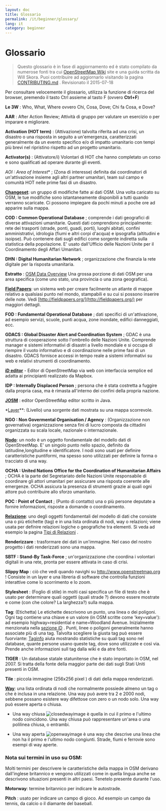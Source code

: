 ```yaml
---
layout: doc
title: Glossario 
permalink: /it/beginner/glossary/
lang: it
category: beginner
---
```


Glossario 
============

> Questo glossario è in fase di aggiornamento ed è stato compilato da numerose fonti tra cui [OpenStreetMap Wiki](http://wiki.openstreetmap.org/wiki/Main_Page) site e una guida scritta da Will Skora. Puoi contribuire ad aggiornarlo visitando la pagina [CONTRIBUTING.md](https://github.com/hotosm/learnosm/blob/gh-pages/CONTRIBUTING.md) . 
> Revisionato il 2015-07-18  

Per consultare velocemente il glossario, utilizza la funzione di ricerca del browser, premendo il tasto Ctrl assieme al tasto F (ovvero **Ctrl+F**)  

**Le 3W** : Who, What, Where ovvero Chi, Cosa, Dove;  Chi fa Cosa, e Dove?  

**AAR** : After Action Review; Attività di gruppo per valutare un esercizio o per imparare e migliorare.

**Activation (HOT term)** : (Attivazione) talvolta riferita ad una crisi, un disastro o una risposta in seguito a un'emergenza, caratterizzati generalmente da un evento specifico e/o di impatto umanitario con tempi più brevi nel ripristino rispetto ad un progetto umanitario.  

**Activator(s)** : (Attivatore/i) Volontari di HOT che hanno completato un corso e sono qualificati ad operare durante gli eventi. 

*AOI : Area of Interest** ; (Zona di interesse) definita dai coordinatori di un'attivazione insieme agli altri partner umanitari, team sul campo e comunità HOT nelle prime fasi di un disastro.


**[Changeset](http://wiki.openstreetmap.org/wiki/Changeset)**: un gruppo di modifiche fatte ai dati OSM. Una volta caricato su OSM, le tue modifiche sono istantaneamente disponibili a tutti quando verranno scaricate. Ci possono impiegare da pochi minuti a poche ore ad apparire sulla mappa.

**COD : Common Operational Database** ; comprende i dati geografici di diverse attivazioni umanitarie. Questi dati comprendono principalmente: rete dei trasporti (strade, ponti, guadi, porti), luoghi abitati, confini amministrativi, idrologia (fiumi e altri corpi d'acqua) e ipsografia (altitudini e isoipse). Può contenere dati sugli edifici come sorgente indiretta sulla statistica della popolazione. E' usato dall'Ufficio delle Nazioni Unite per il Coordinamento degli Affari Umanitari.

**DHN : Digital Humanitarian Network** ; organizzazione che finanzia la rete digitale per la risposta umanitaria.

**Estratto** : [OSM Data Overview](/it/osm-data/data-overview/) Una grossa porzione di dati OSM per una area specifica (come uno stato, una provincia o una zona geografica).

**[Field Papers](/it/mobile-mapping/field-papers/)**: un sistema web per creare facilmente un atlante di mappe relativo a qualsiasi punto nel mondo, stampabili e su cui si possono inserire delle note. Vedi [http://fieldpapers.org/](http://fieldpapers.org/) per maggiori dettagli. 

**FOD : Fundamental Operational Database** ; dati specifici di un'attivazione, ad esempio servizi, scuole, punti acqua, zone inondate, edifici danneggiati, ecc.

**GDACS : Global Disaster Alert and Coordination System** ; GDAC è una struttura di cooperazione sotto l'ombrello delle Nazioni Unite. Comprende manager e sistemi informativi di disastri a livello mondiale e si occupa di riempire il vuoto informativo e di coordinazione nelle prime fasi di un disastro. GDACS fornisce accessi in tempo reale a sistemi informativi su web e relativi strumenti di coordinamento.

**[iD editor](/it/beginner/id-editor/)** - Editor di OpenStreetMap via web con interfaccia semplice ed adatta ai principianti realizzato da Mapbox. 

**IDP : Internally Displaced Person** ; persona che è stata costretta a fuggire dalla propria casa, ma è rimasta all'interno dei confini della propria nazione.

**[JOSM](https://josm.openstreetmap.de/)** : editor OpenStreetMap editor scritto in Java. 

*[Layer](http://wiki.openstreetmap.org/wiki/Layer)**: (Livello) una sorgente dati mostrata su una mappa scorrevole. 

**NGO : Non Govermental Organisation / Agency** : (Organizzazione non governativa) organizzazione senza fini di lucro composta da cittadini organizzata su scala locale, nazionale o internazionale.  

**[Nodo](http://wiki.openstreetmap.org/wiki/Node)**: un nodo è un oggetto fondamentale del modello dati di OpenStreetMap. E' un singolo punto nello spazio, definito da latitudine,longitudine e identificatore. I nodi sono usati per definire caratteristiche puntiformi, ma spesso sono utilizzati per definire la forma o tracciato di una way. 

**OCHA : United Nations Office for the Coordination of Humanitarian Affairs** ; OCHA è la parte del Segretariato delle Nazioni Unite responsabile di coordinare gli attori umanitari per assicurare una risposta coerente alle emergenze. OCHA assicura la presenza di strumenti grazie ai quali ogni attore può contribuire allo sforzo umanitario.

**POC : Point of Contact** ; (Punto di contatto) una o più persone deputate a fornire informazioni, risposte a domande o coordinamento.

**[Relazione](http://wiki.openstreetmap.org/wiki/Relation)**: uno degli oggetti fondamentali del modello di dati che consiste una o più etichette (tag) e in una lista ordinata di nodi, way o relazioni; viene usata per definire relazioni logiche o geografiche tra elementi. Si veda ad esempio la pagina [Tipi di Relazioni](http://wiki.openstreetmap.org/wiki/Types_of_relation) . 

**Renderizzare** : trasformare dei dati in un'immagine. Nel caso del nostro progetto i dati renderizzati sono una mappa.

**SBTF : Stand-By Task-Force** ; un'organizzazione che coordina i volontari digitali in una rete, pronta per essere attivata in caso di crisi.

**Slippy Map** : ciò che vedi quando navighi su <http://www.openstreetmap.org> ! Consiste in un layer e una libreria di software che controlla funzioni interattive come lo scorrimento e lo zoom.

**Stylesheet** : (Foglio di stile) in molti casi specifica un file di testo che è usato per determinare quali oggetti (quali strade ?) devono essere mostrate e come (con che colore? La larghezza?) sulla mappa.

**Tag**:  (Etichetta) Le etichette descrivono un punto, una linea o dei poligoni. Ogni tag contiene una chiave e un valore (in OSM scritte come 'key=value'): ad esempio highway=residential e name=Woodland Avenue. Inizialmente menzionata nella  [sezione iD](/it/beginner/id-editor/#basic-editing-with-id) . Punti, linee o poligoni generalmente hanno associate più di una tag. Talvolta scegliere la giusta tag può essere fuorviante:  [Taginfo](https://taginfo.openstreetmap.org/) aiuta mostrando statistiche su quali tag sono nel database, quante persone usano queste tag, dove sono utilizzate e così via. Prende anche informazioni sull tag dalla wiki e da atre fonti.

**TIGER** : Un database statale statunitense che è stato importato in OSM, nel 2007. Si tratta della fonte della maggior parte dei dati sugli Stati Uniti presenti in OSM.

**Tile** : piccola immagine (256x256 pixel ) di dati della mappa renderizzati. 

**[Way](http://wiki.openstreetmap.org/wiki/Way)**: una lista ordinata di nodi che normalmente possiede almeno un tag o che è inclusa in una relazione. Una way può avere tra 2 e 2000 nodi, sebbene possano esistere way difettose con zero o un nodo solo. Una way può essere aperta o chiusa.  

* Una way chiusa ![closedwayimage](http://wiki.openstreetmap.org/w/images/thumb/e/ed/Mf_closed_way.svg/20px-Mf_closed_way.svg.png) è quella in cui il primo e l'ultimo nodo coincidono. Una way chiusa può rappresentare un'area o una polilinea chiusa, o entrambi. 

* Una way aperta ![openwayimage](http://wiki.openstreetmap.org/w/images/thumb/2/2a/Mf_way.svg/20px-Mf_way.svg.png) è una way che descrive una linea che non ha il primo e l'ultimo nodo congiunti. Strade, fiumi e ferrovie sono esempi di way aperte.
 
### Nota sui termini in uso su OSM:

Molti termini per descrivere le caratteristiche della mappa in OSM derivano dall'inglese britannico e vengono utilizzati come in quella lingua anche se descrivono situazioni presenti in altri paesi. Tenetelo presente durante l'uso.

**Motorway**: termine britannico per indicare le autostrade.

**Pitch** :  usato per indicare un campo di gioco. Ad esempio un campo da tennis, da calcio o il diamante del baseball.